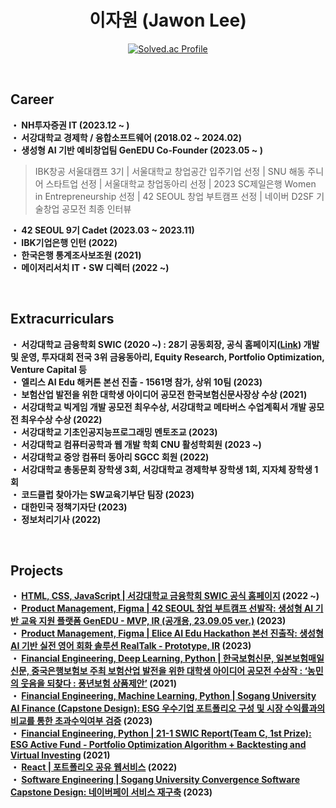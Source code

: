 <h1 align="center">이자원 (Jawon Lee)</h1>
<!--
<div align="center">
  
 <h3 align="center">🛠 Tech Stack 🛠</h3>
 <p align="center">
  <img src="https://img.shields.io/badge/Python-3766AB?style=flat-square&logo=Python&logoColor=white"/></a>&nbsp 
  <img src="https://img.shields.io/badge/Java-007396?style=flat-square&logo=Java&logoColor=white"/></a>&nbsp 
  <img src="https://img.shields.io/badge/C-A8B9CC?style=flat-square&logo=C&logoColor=white"/></a>&nbsp 
  <img src="https://img.shields.io/badge/HTML5-E34F26?style=flat-square&logo=html5&logoColor=white"/></a>&nbsp 
  <img src="https://img.shields.io/badge/CSS3-1572B6?style=flat-square&logo=css3&logoColor=white"/></a>&nbsp 
  <img src="https://img.shields.io/badge/JavaScript-F7DF1E?style=flat-square&logo=javascript&logoColor=black"/></a>&nbsp 
  <br>
  <img src="https://img.shields.io/badge/Bootstrap-7952B3?style=flat-square&logo=bootstrap&logoColor=white"/></a>&nbsp 
  <img src="https://img.shields.io/badge/Django-092E20?style=flat-square&logo=Django&logoColor=white"/></a>&nbsp 
  <img src="https://img.shields.io/badge/Flutter-02569B?style=flat-square&logo=flutter&logoColor=white"/></a>&nbsp 
  <img src="https://img.shields.io/badge/Linux-FCC624?style=flat-square&logo=linux&logoColor=black"/></a>&nbsp 
<img src="https://img.shields.io/badge/GitHub-181717?style=flat-square&logo=GitHub&logoColor=white"/></a>&nbsp 
<img src="https://img.shields.io/badge/Google Colab-F9AB00?style=flat-square&logo=Google Colab&logoColor=white"/></a>&nbsp 



</p>
 
</div>
-->

<div align="center">

<!--  [![Solved.ac Profile](http://mazassumnida.wtf/api/v2/generate_badge?boj=pfcvma)](https://solved.ac/pfcvma/) -->
  [![Solved.ac Profile](http://mazassumnida.wtf/api/mini/generate_badge?boj=pfcvma)](https://solved.ac/pfcvma/)
<!--  [![Anurag's GitHub stats](https://github-readme-stats.vercel.app/api?username=pfcvma)](https://github.com/anuraghazra/github-readme-stats) -->

</div>
<br>
<div>
  <h2>Career</h2>
 <p>
 <b>・  NH투자증권 IT (2023.12 ~ )</b><br>
 <b>・  서강대학교 경제학 / 융합소프트웨어 (2018.02 ~ 2024.02)</b><br>
 <b>・  생성형 AI 기반 예비창업팀 GenEDU Co-Founder (2023.05 ~ )</b><br>
   
> IBK창공 서울대캠프 3기 | 서울대학교 창업공간 입주기업 선정 | SNU 해동 주니어 스타트업 선정 | 서울대학교 창업동아리 선정 | 2023 SC제일은행 Women in Entrepreneurship 선정 | 42 SEOUL 창업 부트캠프 선정 | 네이버 D2SF 기술창업 공모전 최종 인터뷰
>
>

 <b>・  42 SEOUL 9기 Cadet (2023.03 ~ 2023.11)</b><br>
 <b>・  IBK기업은행 인턴 (2022) </b><br>
 <b>・  한국은행 통계조사보조원 (2021) </b><br>
 <b>・  메이저리서치 IT・SW 디렉터 (2022 ~) </b><br>

 <p>

</div>
<br>
<div>
  <h2>Extracurriculars</h2>
 <p>
   
 <b>・  서강대학교 금융학회 SWIC (2020 ~) : 28기 공동회장, 공식 홈페이지([Link](http://sgswic.com/)) 개발 및 운영, 투자대회 전국 3위 금융동아리, Equity Research, Portfolio Optimization, Venture Capital 등 </b><br>
 <b>・  엘리스 AI Edu 해커톤 본선 진출 - 1561명 참가, 상위 10팀 (2023) </b><br>
 <b>・  보험산업 발전을 위한 대학생 아이디어 공모전 한국보험신문사장상 수상 (2021) </b><br>
 <b>・  서강대학교 빅게임 개발 공모전 최우수상, 서강대학교 메타버스 수업계획서 개발 공모전 최우수상 수상 (2022) </b><br>
 <b>・  서강대학교 기초인공지능프로그래밍 멘토조교 (2023) </b><br>
 <b>・  서강대학교 컴퓨터공학과 웹 개발 학회 CNU 활성학회원 (2023 ~) </b><br>
 <b>・  서강대학교 중앙 컴퓨터 동아리 SGCC 회원 (2022) </b><br>
 <b>・  서강대학교 총동문회 장학생 3회, 서강대학교 경제학부 장학생 1회, 지자체 장학생 1회 </b><br>
 <b>・  코드클럽 찾아가는 SW교육기부단 팀장 (2023) </b><br>
 <b>・  대한민국 정책기자단 (2023) </b><br>
 <b>・  정보처리기사 (2022) </b><br>

 <p>
</div>
<br>
<div>
  <h2>Projects</h2>

 <p>

   <b>・  [HTML, CSS, JavaScript | 서강대학교 금융학회 SWIC 공식 홈페이지](https://github.com/pfcvma/sogang-swic) (2022 ~) </b><br>
   <b>・  [Product Management, Figma | 42 SEOUL 창업 부트캠프 선발작: 생성형 AI 기반 교육 지원 플랫폼 GenEDU - MVP, IR (공개용, 23.09.05 ver.)](https://github.com/pfcvma/gen_edu) (2023) </b><br>
   <b>・  [Product Management, Figma | Elice AI Edu Hackathon 본선 진출작: 생성형 AI 기반 실전 영어 회화 솔루션 RealTalk - Prototype, IR](https://github.com/pfcvma/AI-Edu-Hackathon) (2023) </b><br>
   <b>・  [Financial Engineering, Deep Learning, Python | 한국보험신문, 일본보험매일신문, 중국은행보험보 주최 보험산업 발전을 위한 대학생 아이디어 공모전 수상작 : ‘농민의 웃음을 되찾다 : 풍년보험 상품제안’](https://github.com/pfcvma/Insurance_Prediction) (2021) </b><br>
   <b>・  [Financial Engineering, Machine Learning, Python | Sogang University AI Finance (Capstone Design): ESG 우수기업 포트폴리오 구성 및 시장 수익률과의 비교를 통한 초과수익여부 검증](https://github.com/pfcvma/AI-Finance) (2023) </b><br>
   <b>・  [Financial Engineering, Python | 21-1 SWIC Report(Team C, 1st Prize): ESG Active Fund - Portfolio Optimization Algorithm + Backtesting and Virtual Investing](https://github.com/pfcvma/PythonStockTool) (2021) </b><br>
   <b>・  [React | 포트폴리오 공유 웹서비스](https://github.com/pfcvma/portfolio) (2022) </b><br>
   <b>・  [Software Engineering | Sogang University Convergence Software Capstone Design: 네이버페이 서비스 재구축](https://drive.google.com/file/d/18r9a-PrO28SWlVMyKOWWQtg3py2R8zuQ/view?usp=sharing) (2023) </b><br>
   
  </p>
</div>
